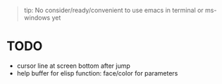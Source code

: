 > tip: No consider/ready/convenient to use emacs in terminal or ms-windows yet

# TODO

- cursor line at screen bottom after jump
- help buffer for elisp function: face/color for parameters
